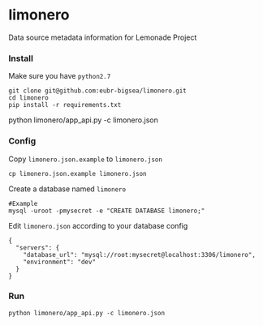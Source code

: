 # limonero
Data source metadata information for Lemonade Project

### Install
Make sure you have `python2.7`
```
git clone git@github.com:eubr-bigsea/limonero.git
cd limonero
pip install -r requirements.txt
```
python limonero/app_api.py -c limonero.json

### Config
Copy `limonero.json.example` to `limonero.json`
```
cp limonero.json.example limonero.json
```

Create a database named `limonero`
```
#Example
mysql -uroot -pmysecret -e "CREATE DATABASE limonero;"
```

Edit `limonero.json` according to your database config
```
{
  "servers": {
    "database_url": "mysql://root:mysecret@localhost:3306/limonero",
    "environment": "dev"
  }
}
```
### Run
```
python limonero/app_api.py -c limonero.json
```
